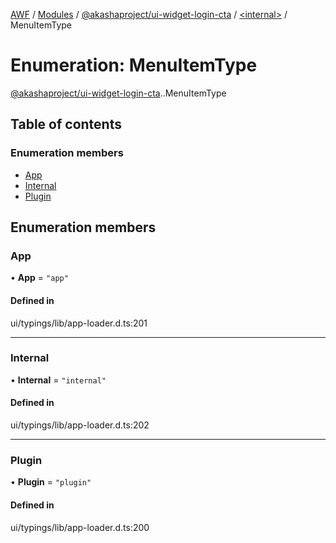 [AWF](../README.md) / [Modules](../modules.md) / [@akashaproject/ui-widget-login-cta](../modules/akashaproject_ui_widget_login_cta.md) / [<internal\>](../modules/akashaproject_ui_widget_login_cta._internal_.md) / MenuItemType

# Enumeration: MenuItemType

[@akashaproject/ui-widget-login-cta](../modules/akashaproject_ui_widget_login_cta.md).[<internal>](../modules/akashaproject_ui_widget_login_cta._internal_.md).MenuItemType

## Table of contents

### Enumeration members

- [App](akashaproject_ui_widget_login_cta._internal_.MenuItemType.md#app)
- [Internal](akashaproject_ui_widget_login_cta._internal_.MenuItemType.md#internal)
- [Plugin](akashaproject_ui_widget_login_cta._internal_.MenuItemType.md#plugin)

## Enumeration members

### App

• **App** = `"app"`

#### Defined in

ui/typings/lib/app-loader.d.ts:201

___

### Internal

• **Internal** = `"internal"`

#### Defined in

ui/typings/lib/app-loader.d.ts:202

___

### Plugin

• **Plugin** = `"plugin"`

#### Defined in

ui/typings/lib/app-loader.d.ts:200
